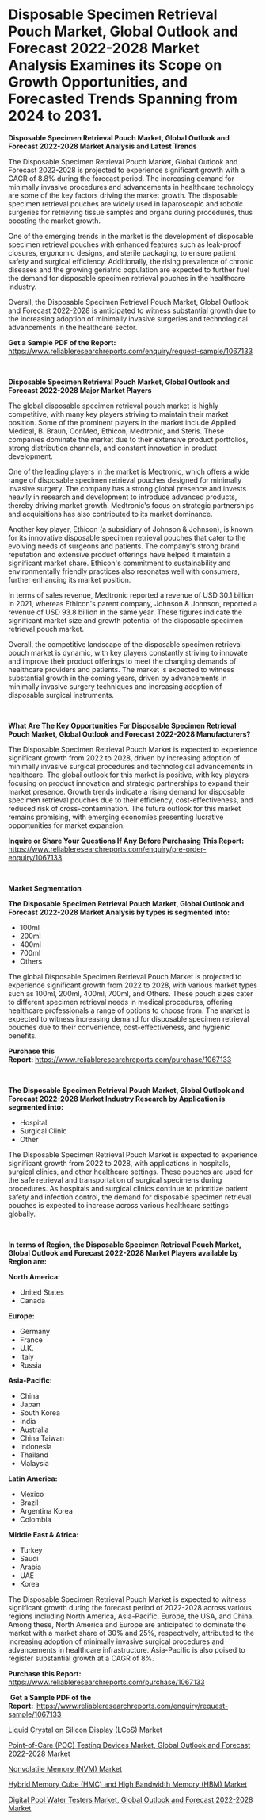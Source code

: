<p><h1>Disposable Specimen Retrieval Pouch Market, Global Outlook and Forecast 2022-2028 Market Analysis Examines its Scope on Growth Opportunities, and Forecasted Trends Spanning from 2024 to 2031.</h1></p><p><strong>Disposable Specimen Retrieval Pouch Market, Global Outlook and Forecast 2022-2028 Market Analysis and Latest Trends</strong></p>
<p><p>The Disposable Specimen Retrieval Pouch Market, Global Outlook and Forecast 2022-2028 is projected to experience significant growth with a CAGR of 8.8% during the forecast period. The increasing demand for minimally invasive procedures and advancements in healthcare technology are some of the key factors driving the market growth. The disposable specimen retrieval pouches are widely used in laparoscopic and robotic surgeries for retrieving tissue samples and organs during procedures, thus boosting the market growth.</p><p>One of the emerging trends in the market is the development of disposable specimen retrieval pouches with enhanced features such as leak-proof closures, ergonomic designs, and sterile packaging, to ensure patient safety and surgical efficiency. Additionally, the rising prevalence of chronic diseases and the growing geriatric population are expected to further fuel the demand for disposable specimen retrieval pouches in the healthcare industry.</p><p>Overall, the Disposable Specimen Retrieval Pouch Market, Global Outlook and Forecast 2022-2028 is anticipated to witness substantial growth due to the increasing adoption of minimally invasive surgeries and technological advancements in the healthcare sector.</p></p>
<p><strong>Get a Sample PDF of the Report:&nbsp;</strong> <a href="https://www.reliableresearchreports.com/enquiry/request-sample/1067133">https://www.reliableresearchreports.com/enquiry/request-sample/1067133</a></p>
<p>&nbsp;</p>
<p><strong>Disposable Specimen Retrieval Pouch Market, Global Outlook and Forecast 2022-2028 Major Market Players</strong></p>
<p><p>The global disposable specimen retrieval pouch market is highly competitive, with many key players striving to maintain their market position. Some of the prominent players in the market include Applied Medical, B. Braun, ConMed, Ethicon, Medtronic, and Steris. These companies dominate the market due to their extensive product portfolios, strong distribution channels, and constant innovation in product development.</p><p>One of the leading players in the market is Medtronic, which offers a wide range of disposable specimen retrieval pouches designed for minimally invasive surgery. The company has a strong global presence and invests heavily in research and development to introduce advanced products, thereby driving market growth. Medtronic's focus on strategic partnerships and acquisitions has also contributed to its market dominance.</p><p>Another key player, Ethicon (a subsidiary of Johnson & Johnson), is known for its innovative disposable specimen retrieval pouches that cater to the evolving needs of surgeons and patients. The company's strong brand reputation and extensive product offerings have helped it maintain a significant market share. Ethicon's commitment to sustainability and environmentally friendly practices also resonates well with consumers, further enhancing its market position.</p><p>In terms of sales revenue, Medtronic reported a revenue of USD 30.1 billion in 2021, whereas Ethicon's parent company, Johnson & Johnson, reported a revenue of USD 93.8 billion in the same year. These figures indicate the significant market size and growth potential of the disposable specimen retrieval pouch market.</p><p>Overall, the competitive landscape of the disposable specimen retrieval pouch market is dynamic, with key players constantly striving to innovate and improve their product offerings to meet the changing demands of healthcare providers and patients. The market is expected to witness substantial growth in the coming years, driven by advancements in minimally invasive surgery techniques and increasing adoption of disposable surgical instruments.</p></p>
<p>&nbsp;</p>
<p><strong>What Are The Key Opportunities For Disposable Specimen Retrieval Pouch Market, Global Outlook and Forecast 2022-2028 Manufacturers?</strong></p>
<p><p>The Disposable Specimen Retrieval Pouch Market is expected to experience significant growth from 2022 to 2028, driven by increasing adoption of minimally invasive surgical procedures and technological advancements in healthcare. The global outlook for this market is positive, with key players focusing on product innovation and strategic partnerships to expand their market presence. Growth trends indicate a rising demand for disposable specimen retrieval pouches due to their efficiency, cost-effectiveness, and reduced risk of cross-contamination. The future outlook for this market remains promising, with emerging economies presenting lucrative opportunities for market expansion.</p></p>
<p><strong>Inquire or Share Your Questions If Any Before Purchasing This Report:</strong> <a href="https://www.reliableresearchreports.com/enquiry/pre-order-enquiry/1067133">https://www.reliableresearchreports.com/enquiry/pre-order-enquiry/1067133</a></p>
<p>&nbsp;</p>
<p><strong>Market Segmentation</strong></p>
<p><strong>The Disposable Specimen Retrieval Pouch Market, Global Outlook and Forecast 2022-2028 Market Analysis by types is segmented into:</strong></p>
<p><ul><li>100ml</li><li>200ml</li><li>400ml</li><li>700ml</li><li>Others</li></ul></p>
<p><p>The global Disposable Specimen Retrieval Pouch Market is projected to experience significant growth from 2022 to 2028, with various market types such as 100ml, 200ml, 400ml, 700ml, and Others. These pouch sizes cater to different specimen retrieval needs in medical procedures, offering healthcare professionals a range of options to choose from. The market is expected to witness increasing demand for disposable specimen retrieval pouches due to their convenience, cost-effectiveness, and hygienic benefits.</p></p>
<p><strong>Purchase this Report:&nbsp;</strong><a href="https://www.reliableresearchreports.com/purchase/1067133">https://www.reliableresearchreports.com/purchase/1067133</a></p>
<p>&nbsp;</p>
<p><strong>The Disposable Specimen Retrieval Pouch Market, Global Outlook and Forecast 2022-2028 Market Industry Research by Application is segmented into:</strong></p>
<p><ul><li>Hospital</li><li>Surgical Clinic</li><li>Other</li></ul></p>
<p><p>The Disposable Specimen Retrieval Pouch Market is expected to experience significant growth from 2022 to 2028, with applications in hospitals, surgical clinics, and other healthcare settings. These pouches are used for the safe retrieval and transportation of surgical specimens during procedures. As hospitals and surgical clinics continue to prioritize patient safety and infection control, the demand for disposable specimen retrieval pouches is expected to increase across various healthcare settings globally.</p></p>
<p>&nbsp;</p>
<p><strong>In terms of Region, the Disposable Specimen Retrieval Pouch Market, Global Outlook and Forecast 2022-2028 Market Players available by Region are:</strong></p>
<p>
    <p> <strong> North America: </strong>
        <ul>
            <li>United States</li>
            <li>Canada</li>
        </ul>
        </p> 
    <p> <strong> Europe: </strong>
        <ul>
            <li>Germany</li>
            <li>France</li>
            <li>U.K.</li>
            <li>Italy</li>
            <li>Russia</li>
        </ul>
        </p> 
    <p> <strong> Asia-Pacific: </strong>
        <ul>
            <li>China</li>
            <li>Japan</li>
            <li>South Korea</li>
            <li>India</li>
            <li>Australia</li>
            <li>China Taiwan</li>
            <li>Indonesia</li>
            <li>Thailand</li>
            <li>Malaysia</li>
        </ul>
        </p> 
    <p> <strong> Latin America: </strong>
        <ul>
            <li>Mexico</li>
            <li>Brazil</li>
            <li>Argentina Korea</li>
            <li>Colombia</li>
        </ul>
        </p> 
    <p> <strong> Middle East & Africa: </strong>
        <ul>
            <li>Turkey</li>
            <li>Saudi</li>
            <li>Arabia</li>
            <li>UAE</li>
            <li>Korea</li>
        </ul>
    </p>
    </p>
<p><p>The Disposable Specimen Retrieval Pouch Market is expected to witness significant growth during the forecast period of 2022-2028 across various regions including North America, Asia-Pacific, Europe, the USA, and China. Among these, North America and Europe are anticipated to dominate the market with a market share of 30% and 25%, respectively, attributed to the increasing adoption of minimally invasive surgical procedures and advancements in healthcare infrastructure. Asia-Pacific is also poised to register substantial growth at a CAGR of 8%.</p></p>
<p><strong>Purchase this Report: </strong><a href="https://www.reliableresearchreports.com/purchase/1067133">https://www.reliableresearchreports.com/purchase/1067133</a></p>
<p>&nbsp;<strong>Get a Sample PDF of the Report:&nbsp;&nbsp;</strong><a href="https://www.reliableresearchreports.com/enquiry/request-sample/1067133">https://www.reliableresearchreports.com/enquiry/request-sample/1067133</a></p>
<p><strong></strong></p>
<p><p><a href="https://medium.com/@laurenglover76/liquid-crystal-on-silicon-display-lcos-market-size-and-market-trends-complete-industry-overview-df2673acdda5">Liquid Crystal on Silicon Display (LCoS) Market</a></p><p><a href="https://github.com/provorikovar/Market-Research-Report-List-2/blob/main/point-of-care-poc-testing-devices-market-global-outlook-and-forecast-2022-2028-market.md">Point-of-Care (POC) Testing Devices Market, Global Outlook and Forecast 2022-2028 Market</a></p><p><a href="https://medium.com/@laurenglover76/nonvolatile-memory-nvm-market-report-reveals-the-latest-trends-and-growth-opportunities-of-this-f209454caa2e">Nonvolatile Memory (NVM) Market</a></p><p><a href="https://medium.com/@laurenglover76/hybrid-memory-cube-hmc-and-high-bandwidth-memory-hbm-market-size-cagr-trends-2024-2030-9a48c5c358d2">Hybrid Memory Cube (HMC) and High Bandwidth Memory (HBM) Market</a></p><p><a href="https://github.com/Krish2023na/Market-Research-Report-List-2/blob/main/digital-pool-water-testers-market-global-outlook-and-forecast-2022-2028-market.md">Digital Pool Water Testers Market, Global Outlook and Forecast 2022-2028 Market</a></p></p>